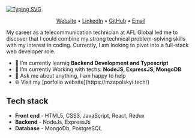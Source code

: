 <!-- Heading -->
[![Typing SVG](https://readme-typing-svg.demolab.com?font=Fira+Code&size=32&pause=60000&color=7FB1F4&background=5C3AFF00&center=true&width=1024&lines=Hi+there%2C+I'm+Mykhailo+Zapolskyi)](https://git.io/typing-svg)

<!-- Contacts -->
<p align="center">
  <a href="https://mzapolskyi.tech">Website</a> •
  <a href="https://www.linkedin.com/in/mikhailzapolskyi/">LinkedIn</a> •
  <a href="https://github.com/mikhail-zapolskyi">GitHub</a> •
  <a href="mailto:mykhailo.zapolskyi@gmail.com">Email</a>
</p>

<!-- Profile -->
My career as a telecommunication technician at AFL Global led me to discover that I could combine my strong technical problem-solving skills with my interest in coding. Currently, I am looking to pivot into a full-stack web developer role.

<!-- Current State -->
<ul>
     <li>🔭 I’m currently learnig  <strong>Backend Development and Typescript</strong></li>
     <li>🌱 I’m currently Working with techs:  <strong>NodeJS, ExpressJS, MongoDB</strong></li>
     <li>💬 Ask me about anything, I am happy to help</strong></li>
     <li>🌐 Visit my [porfolio website](https://mzapolskyi.tech/)</li>
</ul>

<!-- TECH STACK -->

<h2>Tech stack</h2>
<ul>
     <li><strong>Front end</strong> - HTML5, CSS3, JavaScript, React, Redux</li>
     <li><strong>Backend</strong> - NodeJs, ExpressJs</li>
     <li><strong>Database</strong> - MongoDb, PostgreSQL</li>
</ul>